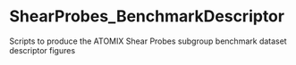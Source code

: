 # ShearProbes_BenchmarkDescriptor
 Scripts to produce the ATOMIX Shear Probes subgroup benchmark dataset descriptor figures
